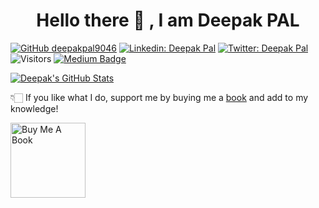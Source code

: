 <h1 align="center">Hello there 👋 , I am Deepak PAL</h1>


[![GitHub deepakpal9046](https://img.shields.io/github/followers/deepakpal9046?label=follow&style=social)](https://github.com/deepakpal9046)
[![Linkedin: Deepak Pal](https://img.shields.io/badge/-Deepak%20Pal-blue?style=flat-square&logo=Linkedin&logoColor=white&link=https://www.linkedin.com/in/deepak-pal/)](https://www.linkedin.com/in/deepak-pal/)
[![Twitter: Deepak Pal](https://img.shields.io/twitter/follow/deepakpalmsp?style=social)](https://twitter.com/deepakpalmsp)
![Visitors](https://visitor-badge.glitch.me/badge?page_id=deepakpal9046&left_color=gray&right_color=blue)
[![Medium Badge](https://img.shields.io/badge/-@Deepak%20Pal-black?style=flat-square&labelColor=000000&logo=Medium&link=https://medium.com/@deepakpal9046)](https://medium.com/@deepakpal9046)



[![Deepak's GitHub Stats](https://github-readme-stats.vercel.app/api?username=deepakpal9046&hide=issues&count_private=true&show_icons=true&theme=calm)](https://github.com/deepakpal9046/github-readme-stats)


👇🏻 If you like what I do, support me by buying me a [book](https://www.buymeacoffee.com/deepakpal) and add to my knowledge! 

<a href="https://www.buymeacoffee.com/deepakpal" target="_blank"><img src="https://cdn.buymeacoffee.com/buttons/v2/default-white.png" alt="Buy Me A Book" width="120" ></a>

<!--
**deepakpal9046/deepakpal9046** is a ✨ _special_ ✨ repository because its `README.md` (this file) appears on your GitHub profile.

Here are some ideas to get you started:

- 🔭 I’m currently working on - DevOps, Docker, Containers 
- 🌱 I’m currently learning - DevOps, CI/CD, Kubernetes
- 👯 I’m looking to collaborate on - Open Source Projects
- 🤔 I’m looking for help with - 
- 💬 Ask me about ...
- 📫 How to reach me: Twitter: @deepakpalmsp LinkedIn: https://www.linkedin.com/in/deepak-pal/
- 😄 Pronouns: ...
- ⚡ Fun fact: ...
-->

